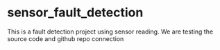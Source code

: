 # sensor_fault_detection
 This is a fault detection project using sensor reading.
 We are testing the source code and github repo connection